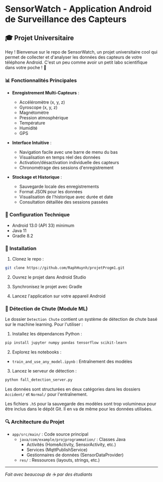 # SensorWatch - Application Android de Surveillance des Capteurs

## 🎓 Projet Universitaire
Hey ! Bienvenue sur le repo de SensorWatch, un projet universitaire cool qui permet de collecter et d'analyser les données des capteurs de votre téléphone Android. C'est un peu comme avoir un petit labo scientifique dans votre poche ! 📱

### 📊 Fonctionnalités Principales

- **Enregistrement Multi-Capteurs** :
  - Accéléromètre (x, y, z)
  - Gyroscope (x, y, z)
  - Magnétomètre
  - Pression atmosphérique
  - Température
  - Humidité
  - GPS

- **Interface Intuitive** :
  - Navigation facile avec une barre de menu du bas
  - Visualisation en temps réel des données
  - Activation/désactivation individuelle des capteurs
  - Chronométrage des sessions d'enregistrement

- **Stockage et Historique** :
  - Sauvegarde locale des enregistrements
  - Format JSON pour les données
  - Visualisation de l'historique avec durée et date
  - Consultation détaillée des sessions passées

### 🔧 Configuration Technique

- Android 13.0 (API 33) minimum
- Java 11
- Gradle 8.2

### 📱 Installation

1. Clonez le repo :
```bash
git clone https://github.com/RaphHuynh/projetProgm1.git
```

2. Ouvrez le projet dans Android Studio

3. Synchronisez le projet avec Gradle

4. Lancez l'application sur votre appareil Android

### 🤖 Détection de Chute (Module ML)

Le dossier `Detection Chute` contient un système de détection de chute basé sur le machine learning. Pour l'utiliser :

1. Installez les dépendances Python :
```bash
pip install jupyter numpy pandas tensorflow scikit-learn
```

2. Explorez les notebooks :
- `train_and_use_any_model.ipynb` : Entraînement des modèles

3. Lancez le serveur de détection :
```bash
python fall_detection_server.py
```

Les données sont structurées en deux catégories dans les dossiers `Accident/` et `Normal/` pour l'entraînement.

Les fichiers `.h5` pour la sauvegarde des modèles sont trop volumineux pour être inclus dans le dépôt Git. Il en va de même pour les données utilisées.

### 🔍 Architecture du Projet

- `app/src/main/` : Code source principal
  - `java/com/example/projprogrammation/` : Classes Java
    - Activités (HomeActivity, SensorActivity, etc.)
    - Services (MqttPublishService)
    - Gestionnaires de données (SensorDataProvider)
  - `res/` : Ressources (layouts, strings, etc.)

---
*Fait avec beaucoup de ☕ par des étudiants*
